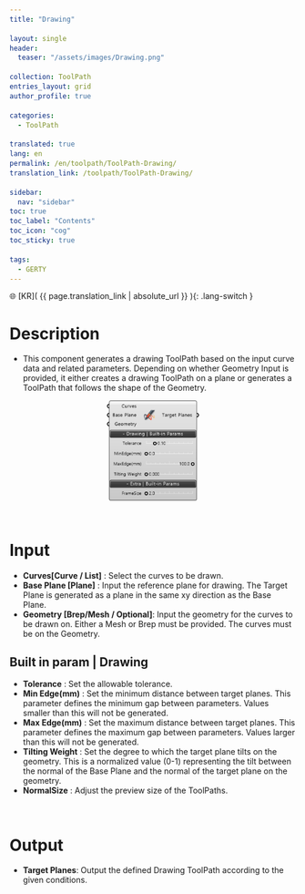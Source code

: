 ```yaml
---
title: "Drawing"

layout: single
header:
  teaser: "/assets/images/Drawing.png"

collection: ToolPath
entries_layout: grid
author_profile: true

categories:
  - ToolPath

translated: true
lang: en
permalink: /en/toolpath/ToolPath-Drawing/
translation_link: /toolpath/ToolPath-Drawing/

sidebar:
  nav: "sidebar"
toc: true
toc_label: "Contents"
toc_icon: "cog"
toc_sticky: true

tags: 
  - GERTY
---
```


🌐 [KR]( {{ page.translation_link | absolute_url }} ){: .lang-switch }

# Description

* This component generates a drawing ToolPath based on the input curve data and related parameters. Depending on whether Geometry Input is provided, it either creates a drawing ToolPath on a plane or generates a ToolPath that follows the shape of the Geometry.

<p align="center">  <img src="/assets/images/Drawing.png" align="center" width="32%"></p>

<br>

# Input

* **Curves[Curve / List]** : Select the curves to be drawn.
* **Base Plane [Plane]** : Input the reference plane for drawing. The Target Plane is generated as a plane in the same xy direction as the Base Plane.
* **Geometry [Brep/Mesh / Optional]**: Input the geometry for the curves to be drawn on. Either a Mesh or Brep must be provided. The curves must be on the Geometry.

## Built in param | Drawing
  
  * **Tolerance** : Set the allowable tolerance.
  * **Min Edge(mm)** : Set the minimum distance between target planes. This parameter defines the minimum gap between parameters. Values smaller than this will not be generated.
  * **Max Edge(mm)** : Set the maximum distance between target planes. This parameter defines the maximum gap between parameters. Values larger than this will not be generated.
  * **Tilting Weight** : Set the degree to which the target plane tilts on the geometry. This is a normalized value (0-1) representing the tilt between the normal of the Base Plane and the normal of the target plane on the geometry.
  * **NormalSize** : Adjust the preview size of the ToolPaths.

<br>

# Output

* **Target Planes**: Output the defined Drawing ToolPath according to the given conditions.
